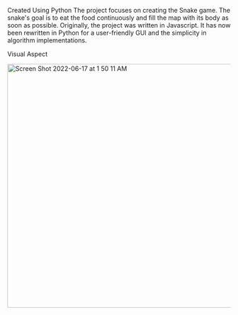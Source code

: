 Created Using Python
The project focuses on creating the Snake game. The snake's goal is to eat the food continuously and fill the map with its body as soon as possible. Originally, the project was written in Javascript. It has now been rewritten in Python for a user-friendly GUI and the simplicity in algorithm implementations.

Visual Aspect

<img width="551" alt="Screen Shot 2022-06-17 at 1 50 11 AM" src="https://user-images.githubusercontent.com/75466919/174233670-43f3f9f5-152e-425d-af91-c2c63b94269c.png">
